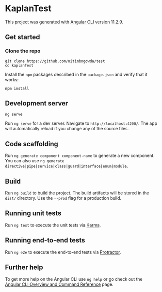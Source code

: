 # KaplanTest

This project was generated with [Angular CLI](https://github.com/angular/angular-cli) version 11.2.9.

## Get started

### Clone the repo

```shell
git clone https://github.com/nitinbngowda/test
cd kaplanTest
```

Install the `npm` packages described in the `package.json` and verify that it works:

```shell
npm install
```

## Development server
```shell
ng serve
```

Run `ng serve` for a dev server. Navigate to `http://localhost:4200/`. The app will automatically reload if you change any of the source files.

## Code scaffolding

Run `ng generate component component-name` to generate a new component. You can also use `ng generate directive|pipe|service|class|guard|interface|enum|module`.

## Build

Run `ng build` to build the project. The build artifacts will be stored in the `dist/` directory. Use the `--prod` flag for a production build.

## Running unit tests

Run `ng test` to execute the unit tests via [Karma](https://karma-runner.github.io).

## Running end-to-end tests

Run `ng e2e` to execute the end-to-end tests via [Protractor](http://www.protractortest.org/).

## Further help

To get more help on the Angular CLI use `ng help` or go check out the [Angular CLI Overview and Command Reference](https://angular.io/cli) page.

